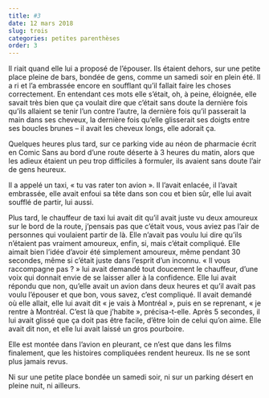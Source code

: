 ```yaml
---
title: #3
date: 12 mars 2018
slug: trois
categories: petites parenthèses
order: 3
---
```


Il riait quand elle lui a proposé de l’épouser. Ils étaient dehors, sur une petite place pleine de bars, bondée de gens, comme un samedi soir en plein été. Il a ri et l’a embrassée encore en soufflant qu’il fallait faire les choses correctement. En entendant ces mots elle s’était, oh, à peine, éloignée, elle savait très bien que ça voulait dire que c’était sans doute la dernière fois qu’ils allaient se tenir l’un contre l’autre, la dernière fois qu’il passerait la main dans ses cheveux, la dernière fois qu’elle glisserait ses doigts entre ses boucles brunes – il avait les cheveux longs, elle adorait ça.

Quelques heures plus tard, sur ce parking vide au néon de pharmacie écrit en Comic Sans au bord d’une route déserte à 3 heures du matin, alors que les adieux étaient un peu trop difficiles à formuler, ils avaient sans doute l’air de gens heureux.

Il a appelé un taxi, « tu vas rater ton avion ». Il l’avait enlacée, il l’avait embrassée, elle avait enfoui sa tête dans son cou et bien sûr, elle lui avait soufflé de partir, lui aussi.

Plus tard, le chauffeur de taxi lui avait dit qu’il avait juste vu deux amoureux sur le bord de la route, j’pensais pas que c’était vous, vous aviez pas l’air de personnes qui voulaient partir de là. Elle n’avait pas voulu lui dire qu’ils n’étaient pas vraiment amoureux, enfin, si, mais c’était compliqué. Elle aimait bien l’idée d’avoir été simplement amoureux, même pendant 30 secondes, même si c’était juste dans l’esprit d’un inconnu. « Il vous raccompagne pas ? » lui avait demandé tout doucement le chauffeur, d’une voix qui donnait envie de se laisser aller à la confidence. Elle lui avait répondu que non, qu’elle avait un avion dans deux heures et qu’il avait pas voulu l’épouser et que bon, vous savez, c’est compliqué. Il avait demandé où elle allait, elle lui avait dit « je vais à Montréal », puis en se reprenant, « je rentre à Montréal. C’est là que j’habite », précisa-t-elle. Après 5 secondes, il lui avait glissé que ça doit pas être facile, d’être loin de celui qu’on aime. Elle avait dit non, et elle lui avait laissé un gros pourboire.

Elle est montée dans l’avion en pleurant, ce n’est que dans les films finalement, que les histoires compliquées rendent heureux. Ils ne se sont plus jamais revus.

Ni sur une petite place bondée un samedi soir, ni sur un parking désert en pleine nuit, ni ailleurs.
